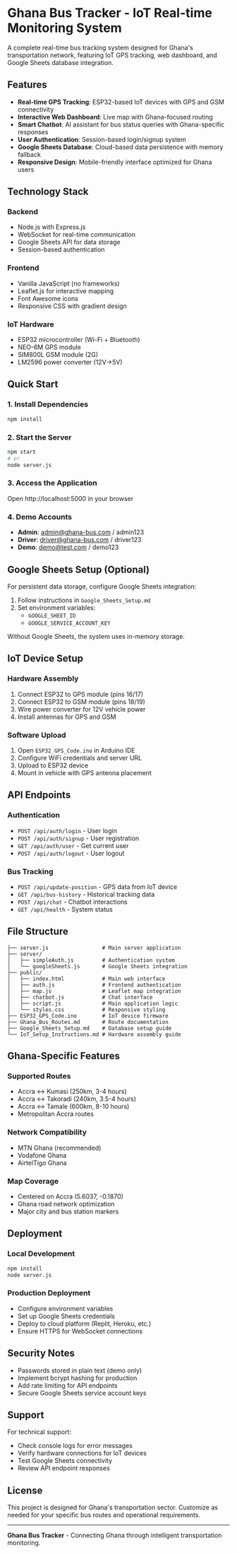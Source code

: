 # Ghana Bus Tracker - IoT Real-time Monitoring System

A complete real-time bus tracking system designed for Ghana's transportation network, featuring IoT GPS tracking, web dashboard, and Google Sheets database integration.

## Features

- **Real-time GPS Tracking**: ESP32-based IoT devices with GPS and GSM connectivity
- **Interactive Web Dashboard**: Live map with Ghana-focused routing
- **Smart Chatbot**: AI assistant for bus status queries with Ghana-specific responses
- **User Authentication**: Session-based login/signup system
- **Google Sheets Database**: Cloud-based data persistence with memory fallback
- **Responsive Design**: Mobile-friendly interface optimized for Ghana users

## Technology Stack

### Backend
- Node.js with Express.js
- WebSocket for real-time communication
- Google Sheets API for data storage
- Session-based authentication

### Frontend
- Vanilla JavaScript (no frameworks)
- Leaflet.js for interactive mapping
- Font Awesome icons
- Responsive CSS with gradient design

### IoT Hardware
- ESP32 microcontroller (Wi-Fi + Bluetooth)
- NEO-6M GPS module
- SIM800L GSM module (2G)
- LM2596 power converter (12V→5V)

## Quick Start

### 1. Install Dependencies
```bash
npm install
```

### 2. Start the Server
```bash
npm start
# or
node server.js
```

### 3. Access the Application
Open http://localhost:5000 in your browser

### 4. Demo Accounts
- **Admin**: admin@ghana-bus.com / admin123
- **Driver**: driver@ghana-bus.com / driver123  
- **Demo**: demo@test.com / demo123

## Google Sheets Setup (Optional)

For persistent data storage, configure Google Sheets integration:

1. Follow instructions in `Google_Sheets_Setup.md`
2. Set environment variables:
   - `GOOGLE_SHEET_ID`
   - `GOOGLE_SERVICE_ACCOUNT_KEY`

Without Google Sheets, the system uses in-memory storage.

## IoT Device Setup

### Hardware Assembly
1. Connect ESP32 to GPS module (pins 16/17)
2. Connect ESP32 to GSM module (pins 18/19)
3. Wire power converter for 12V vehicle power
4. Install antennas for GPS and GSM

### Software Upload
1. Open `ESP32_GPS_Code.ino` in Arduino IDE
2. Configure WiFi credentials and server URL
3. Upload to ESP32 device
4. Mount in vehicle with GPS antenna placement

## API Endpoints

### Authentication
- `POST /api/auth/login` - User login
- `POST /api/auth/signup` - User registration
- `GET /api/auth/user` - Get current user
- `POST /api/auth/logout` - User logout

### Bus Tracking
- `POST /api/update-position` - GPS data from IoT device
- `GET /api/bus-history` - Historical tracking data
- `POST /api/chat` - Chatbot interactions
- `GET /api/health` - System status

## File Structure

```
├── server.js                 # Main server application
├── server/
│   ├── simpleAuth.js         # Authentication system
│   └── googleSheets.js       # Google Sheets integration
├── public/
│   ├── index.html            # Main web interface
│   ├── auth.js               # Frontend authentication
│   ├── map.js                # Leaflet map integration
│   ├── chatbot.js            # Chat interface
│   ├── script.js             # Main application logic
│   └── styles.css            # Responsive styling
├── ESP32_GPS_Code.ino        # IoT device firmware
├── Ghana_Bus_Routes.md       # Route documentation
├── Google_Sheets_Setup.md    # Database setup guide
└── IoT_Setup_Instructions.md # Hardware assembly guide
```

## Ghana-Specific Features

### Supported Routes
- Accra ↔ Kumasi (250km, 3-4 hours)
- Accra ↔ Takoradi (240km, 3.5-4 hours)  
- Accra ↔ Tamale (600km, 8-10 hours)
- Metropolitan Accra routes

### Network Compatibility
- MTN Ghana (recommended)
- Vodafone Ghana
- AirtelTigo Ghana

### Map Coverage
- Centered on Accra (5.6037, -0.1870)
- Ghana road network optimization
- Major city and bus station markers

## Deployment

### Local Development
```bash
npm install
node server.js
```

### Production Deployment
- Configure environment variables
- Set up Google Sheets credentials
- Deploy to cloud platform (Replit, Heroku, etc.)
- Ensure HTTPS for WebSocket connections

## Security Notes

- Passwords stored in plain text (demo only)
- Implement bcrypt hashing for production
- Add rate limiting for API endpoints
- Secure Google Sheets service account keys

## Support

For technical support:
- Check console logs for error messages
- Verify hardware connections for IoT devices
- Test Google Sheets connectivity
- Review API endpoint responses

## License

This project is designed for Ghana's transportation sector. Customize as needed for your specific bus routes and operational requirements.

---

**Ghana Bus Tracker** - Connecting Ghana through intelligent transportation monitoring.